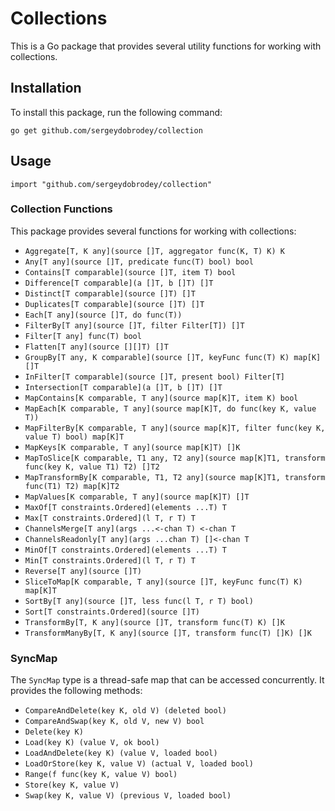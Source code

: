 # Collections

This is a Go package that provides several utility functions for working with collections.

## Installation

To install this package, run the following command:

```Golang
go get github.com/sergeydobrodey/collection
```

## Usage

```Golang
import "github.com/sergeydobrodey/collection"
```

### Collection Functions

This package provides several functions for working with collections:

*   `Aggregate[T, K any](source []T, aggregator func(K, T) K) K`
*   `Any[T any](source []T, predicate func(T) bool) bool`
*   `Contains[T comparable](source []T, item T) bool`
*   `Difference[T comparable](a []T, b []T) []T`
*   `Distinct[T comparable](source []T) []T`
*   `Duplicates[T comparable](source []T) []T`
*   `Each[T any](source []T, do func(T))`
*   `FilterBy[T any](source []T, filter Filter[T]) []T`
*   `Filter[T any] func(T) bool`
*   `Flatten[T any](source [][]T) []T`
*   `GroupBy[T any, K comparable](source []T, keyFunc func(T) K) map[K][]T`
*   `InFilter[T comparable](source []T, present bool) Filter[T]`
*   `Intersection[T comparable](a []T, b []T) []T`
*   `MapContains[K comparable, T any](source map[K]T, item K) bool`
*   `MapEach[K comparable, T any](source map[K]T, do func(key K, value T))`
*   `MapFilterBy[K comparable, T any](source map[K]T, filter func(key K, value T) bool) map[K]T`
*   `MapKeys[K comparable, T any](source map[K]T) []K`
*   `MapToSlice[K comparable, T1 any, T2 any](source map[K]T1, transform func(key K, value T1) T2) []T2`
*   `MapTransformBy[K comparable, T1, T2 any](source map[K]T1, transform func(T1) T2) map[K]T2`
*   `MapValues[K comparable, T any](source map[K]T) []T`
*   `MaxOf[T constraints.Ordered](elements ...T) T`
*   `Max[T constraints.Ordered](l T, r T) T`
*   `ChannelsMerge[T any](args ...<-chan T) <-chan T`
*   `ChannelsReadonly[T any](args ...chan T) []<-chan T`  
*   `MinOf[T constraints.Ordered](elements ...T) T`
*   `Min[T constraints.Ordered](l T, r T) T`
*   `Reverse[T any](source []T)`
*   `SliceToMap[K comparable, T any](source []T, keyFunc func(T) K) map[K]T`
*   `SortBy[T any](source []T, less func(l T, r T) bool)`
*   `Sort[T constraints.Ordered](source []T)`
*   `TransformBy[T, K any](source []T, transform func(T) K) []K`
*   `TransformManyBy[T, K any](source []T, transform func(T) []K) []K`


### SyncMap

The `SyncMap` type is a thread-safe map that can be accessed concurrently. It provides the following methods:

*   `CompareAndDelete(key K, old V) (deleted bool)`
*   `CompareAndSwap(key K, old V, new V) bool`
*   `Delete(key K)`
*   `Load(key K) (value V, ok bool)`
*   `LoadAndDelete(key K) (value V, loaded bool)`
*   `LoadOrStore(key K, value V) (actual V, loaded bool)`
*   `Range(f func(key K, value V) bool)`
*   `Store(key K, value V)`
*   `Swap(key K, value V) (previous V, loaded bool)`

